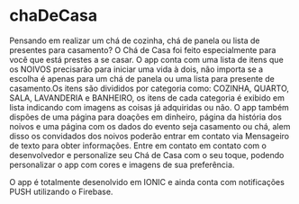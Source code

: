 # chaDeCasa


Pensando em realizar um chá de cozinha, chá de panela ou lista de presentes para casamento?
O Chá de Casa foi feito especialmente para você que está prestes a se casar. O app conta com uma lista de itens que os NOIVOS precisarão para iniciar uma vida à dois, não importa se a escolha é apenas para um chá de panela ou uma lista para presente de casamento.Os itens são divididos por categoria como: COZINHA, QUARTO, SALA, LAVANDERIA e BANHEIRO, os itens de cada categoria é exibido em lista indicando com imagens as coisas já adquiridas ou não.
O app também dispões de uma página para doações em dinheiro, página da história dos noivos e uma página com os dados do evento seja casamento ou chá, alem disso os convidados dos noivos poderão entrar em contato via Mensageiro de texto para obter informações.
Entre em contato em contato com o desenvolvedor e personalize seu Chá de Casa com o seu toque, podendo personalizar o app com cores e imagens de sua preferência.


O app é totalmente desenolvido em IONIC e ainda conta com notificações PUSH utilizando o Firebase.
